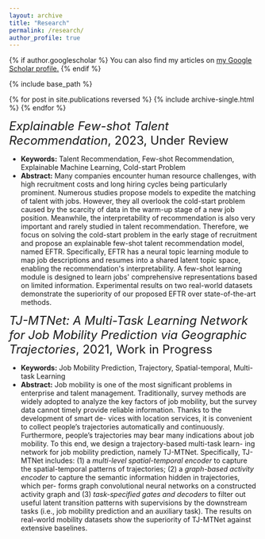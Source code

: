 ```yaml
---
layout: archive
title: "Research"
permalink: /research/
author_profile: true
---
```


{% if author.googlescholar %}
  You can also find my articles on <u><a href="{{author.googlescholar}}">my Google Scholar profile</a>.</u>
{% endif %}

{% include base_path %}

{% for post in site.publications reversed %}
  {% include archive-single.html %}
{% endfor %}




<font size = 5> <i> Explainable Few-shot Talent Recommendation</i>, 2023, Under Review </font>

- **Keywords:** Talent Recommendation, Few-shot Recommendation, Explainable Machine Learning, Cold-start Problem
- **Abstract:** Many companies encounter human resource challenges, with high recruitment costs and long hiring cycles being particularly prominent. Numerous studies propose models to expedite the matching of talent with jobs. However, they all overlook the cold-start problem caused by the scarcity of data in the warm-up stage of a new job position. Meanwhile, the interpretability of recommendation is also very important and rarely studied in talent recommendation. Therefore, we focus on solving the cold-start problem in the early stage of recruitment and propose an explainable few-shot talent recommendation model, named EFTR. Specifically, EFTR has a neural topic learning module to map job descriptions and resumes into a shared latent topic space, enabling the recommendation's interpretability. A few-shot learning module is designed to learn jobs' comprehensive representations based on limited information. Experimental results on two real-world datasets demonstrate the superiority of our proposed EFTR over state-of-the-art methods. 


<font size = 5> <i>TJ-MTNet: A Multi-Task Learning Network for Job Mobility Prediction via Geographic Trajectories</i>, 2021, Work in Progress </font>
- **Keywords:** Job Mobility Prediction, Trajectory, Spatial-temporal, Multi-task Learning
- **Abstract:**  Job mobility is one of the most significant problems in enterprise and talent management. Traditionally, survey methods are widely adopted to analyze the key factors of job mobility, but the survey data cannot timely provide reliable information. Thanks to the development of smart de- vices with location services, it is convenient to collect people’s trajectories automatically and continuously. Furthermore, people’s trajectories may bear many indications about job mobility. To this end, we design a trajectory-based multi-task learn- ing network for job mobility prediction, namely TJ-MTNet. Specifically, TJ-MTNet includes: (1) a *multi-level spatial-temporal encoder* to capture the spatial-temporal patterns of trajectories; (2) a *graph-based activity encoder* to capture the semantic information hidden in trajectories, which per- forms graph convolutional neural networks on a constructed activity graph and (3) *task-specified gates and decoders* to filter out useful latent transition patterns with supervisions by the downstream tasks (i.e., job mobility prediction and an auxiliary task). The results on real-world mobility datasets show the superiority of TJ-MTNet against extensive baselines.
